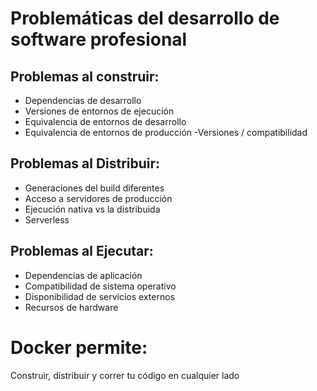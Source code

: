 # Problemáticas del desarrollo de software profesional

## Problemas al construir:

- Dependencias de desarrollo
- Versiones de entornos de ejecución
- Equivalencia de entornos de desarrollo
- Equivalencia de entornos de producción
 -Versiones / compatibilidad

## Problemas al Distribuir:

- Generaciones del build diferentes
- Acceso a servidores de producción
- Ejecución nativa vs la distribuida
- Serverless


## Problemas al Ejecutar:

- Dependencias de aplicación
- Compatibilidad de sistema operativo
- Disponibilidad de servicios externos
- Recursos de hardware

# Docker permite:
Construir, distribuir y correr tu código en cualquier lado